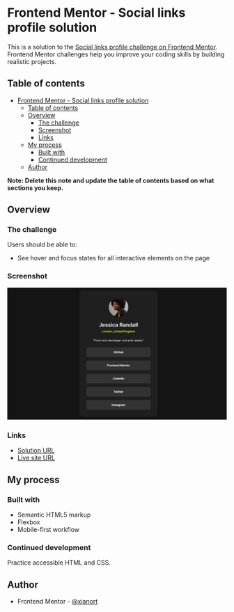 # Frontend Mentor - Social links profile solution

This is a solution to the [Social links profile challenge on Frontend Mentor](https://www.frontendmentor.io/challenges/social-links-profile-UG32l9m6dQ). Frontend Mentor challenges help you improve your coding skills by building realistic projects.

## Table of contents

- [Frontend Mentor - Social links profile solution](#frontend-mentor---social-links-profile-solution)
  - [Table of contents](#table-of-contents)
  - [Overview](#overview)
    - [The challenge](#the-challenge)
    - [Screenshot](#screenshot)
    - [Links](#links)
  - [My process](#my-process)
    - [Built with](#built-with)
    - [Continued development](#continued-development)
  - [Author](#author)

**Note: Delete this note and update the table of contents based on what sections you keep.**

## Overview

### The challenge

Users should be able to:

- See hover and focus states for all interactive elements on the page

### Screenshot

![Page screenshot](./screenshot.jpg)

### Links

- [Solution URL](https://github.com/xianort/social-links-profile)
- [Live site URL](https://jolly-kringle-948e2e.netlify.app/)

## My process

### Built with

- Semantic HTML5 markup
- Flexbox
- Mobile-first workflow

### Continued development

Practice accessible HTML and CSS.

## Author

- Frontend Mentor - [@xianort](https://www.frontendmentor.io/profile/xianort)
